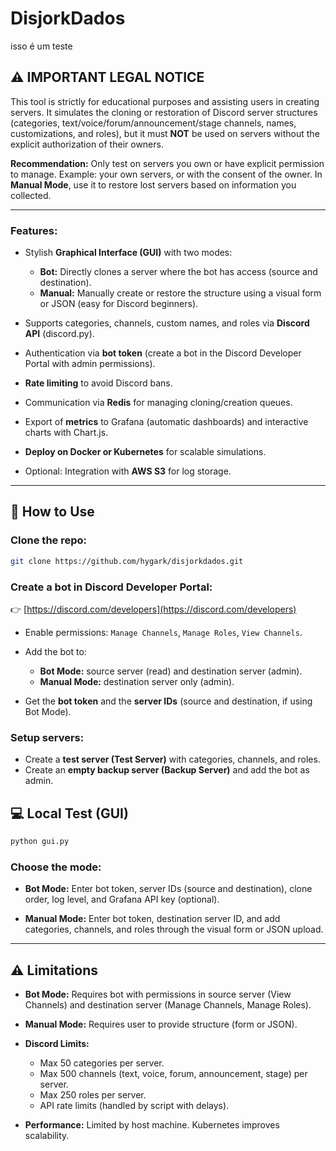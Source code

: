 # DisjorkDados

isso é um teste

## ⚠️ IMPORTANT LEGAL NOTICE

This tool is strictly for educational purposes and assisting users in creating servers. It simulates the cloning or restoration of Discord server structures (categories, text/voice/forum/announcement/stage channels, names, customizations, and roles), but it must **NOT** be used on servers without the explicit authorization of their owners.

**Recommendation:** Only test on servers you own or have explicit permission to manage.
Example: your own servers, or with the consent of the owner. In **Manual Mode**, use it to restore lost servers based on information you collected.

---

### Features:

* Stylish **Graphical Interface (GUI)** with two modes:

  * **Bot:** Directly clones a server where the bot has access (source and destination).
  * **Manual:** Manually create or restore the structure using a visual form or JSON (easy for Discord beginners).
* Supports categories, channels, custom names, and roles via **Discord API** (discord.py).
* Authentication via **bot token** (create a bot in the Discord Developer Portal with admin permissions).
* **Rate limiting** to avoid Discord bans.
* Communication via **Redis** for managing cloning/creation queues.
* Export of **metrics** to Grafana (automatic dashboards) and interactive charts with Chart.js.
* **Deploy on Docker or Kubernetes** for scalable simulations.
* Optional: Integration with **AWS S3** for log storage.


---

## 🚀 How to Use

### Clone the repo:

```bash
git clone https://github.com/hygark/disjorkdados.git
```

### Create a bot in Discord Developer Portal:

👉 [https://discord.com/developers](https://discord.com/developers)

* Enable permissions: `Manage Channels`, `Manage Roles`, `View Channels`.
* Add the bot to:

  * **Bot Mode:** source server (read) and destination server (admin).
  * **Manual Mode:** destination server only (admin).
* Get the **bot token** and the **server IDs** (source and destination, if using Bot Mode).

### Setup servers:

* Create a **test server (Test Server)** with categories, channels, and roles.
* Create an **empty backup server (Backup Server)** and add the bot as admin.


## 💻 Local Test (GUI)

```bash
python gui.py
```

### Choose the mode:

* **Bot Mode:** Enter bot token, server IDs (source and destination), clone order, log level, and Grafana API key (optional).

* **Manual Mode:** Enter bot token, destination server ID, and add categories, channels, and roles through the visual form or JSON upload.

---

## ⚠️ Limitations

* **Bot Mode:** Requires bot with permissions in source server (View Channels) and destination server (Manage Channels, Manage Roles).
* **Manual Mode:** Requires user to provide structure (form or JSON).
* **Discord Limits:**

  * Max 50 categories per server.
  * Max 500 channels (text, voice, forum, announcement, stage) per server.
  * Max 250 roles per server.
  * API rate limits (handled by script with delays).
* **Performance:** Limited by host machine. Kubernetes improves scalability.
